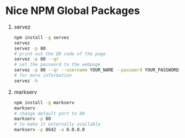 # Nice NPM Global Packages

1. servez
    ```bash
    npm install -g servez
    servez
    servez -p 80
    # print out the QR code of the page
    servez -p 80 --qr
    # set the password to the webpage
    servez -p 80 --qr --username YOUR_NAME --password YOUR_PASSWORD
    # for more information
    servez -h
    ```

2. markserv
    ```bash
    npm install -g markserv
    markserv
    # change default port to 80
    markserv -p 80
    # to make it externally available
    markserv -p 8642 -a 0.0.0.0
    ```

